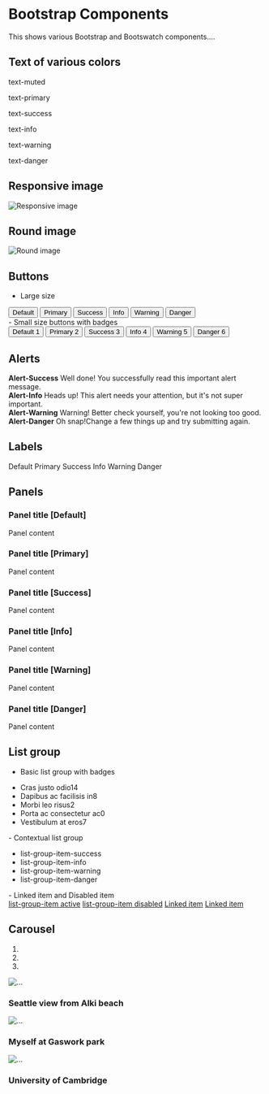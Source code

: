 # Bootstrap Components
This shows various Bootstrap and Bootswatch components....

## Text of various colors
<p class="text-muted">text-muted</p>
<p class="text-primary">text-primary</p>
<p class="text-success">text-success</p>
<p class="text-info">text-info</p>
<p class="text-warning">text-warning</p>
<p class="text-danger">text-danger</p>

## Responsive image
<img src="/images/elvenwarelogo.png" class="img-responsive" alt="Responsive image">

## Round image
<img src="/images/elvenwarelogo.png" class="img-circle" alt="Round image">

## Buttons
- Large size
<div class="padded">
<button type="button" class="btn btn-lg btn-default">Default</button>
<button type="button" class="btn btn-lg btn-primary">Primary</button>
<button type="button" class="btn btn-lg btn-success">Success</button>
<button type="button" class="btn btn-lg btn-info">Info</button>
<button type="button" class="btn btn-lg btn-warning">Warning</button>
<button type="button" class="btn btn-lg btn-danger">Danger</button>
</div>
- Small size buttons with badges
<div class="padded">
<button type="button" class="btn btn-sm btn-default">Default <span class="badge">1</span></button>
<button type="button" class="btn btn-sm btn-primary">Primary <span class="badge">2</span></button>
<button type="button" class="btn btn-sm btn-success">Success <span class="badge">3</span></button>
<button type="button" class="btn btn-sm btn-info">Info <span class="badge">4</span></button>
<button type="button" class="btn btn-sm btn-warning">Warning <span class="badge">5</span></button>
<button type="button" class="btn btn-sm btn-danger">Danger <span class="badge">6</span></button>
</div>

## Alerts
<div class="padded">
<div class="alert alert-success" role="alert">
  <strong>Alert-Success</strong> Well done! You successfully read this important alert message.
</div>
<div class="alert alert-info" role="alert">
  <strong>Alert-Info</strong> Heads up! This alert needs your attention, but it's not super important.
</div>
<div class="alert alert-warning" role="alert">
  <strong>Alert-Warning</strong> Warning! Better check yourself, you're not looking too good.
</div>
<div class="alert alert-danger" role="alert">
  <strong>Alert-Danger</strong> Oh snap!Change a few things up and try submitting again.
</div>
</div>

## Labels
<span class="label label-default">Default</span>
<span class="label label-primary">Primary</span>
<span class="label label-success">Success</span>
<span class="label label-info">Info</span>
<span class="label label-warning">Warning</span>
<span class="label label-danger">Danger</span>

## Panels
<div class="row">
  <div class="col-sm-4">
    <div class="panel panel-default">
      <div class="panel-heading">
        <h3 class="panel-title">Panel title [Default]</h3>
      </div>
      <div class="panel-body">
        Panel content
      </div>
    </div>
    <div class="panel panel-primary">
      <div class="panel-heading">
        <h3 class="panel-title">Panel title [Primary]</h3>
      </div>
      <div class="panel-body">
        Panel content
      </div>
    </div>
  </div><!-- /.col-sm-4 -->
  <div class="col-sm-4">
    <div class="panel panel-success">
      <div class="panel-heading">
        <h3 class="panel-title">Panel title [Success]</h3>
      </div>
      <div class="panel-body">
        Panel content
      </div>
    </div>
    <div class="panel panel-info">
      <div class="panel-heading">
        <h3 class="panel-title">Panel title [Info]</h3>
      </div>
      <div class="panel-body">
        Panel content
      </div>
    </div>
  </div><!-- /.col-sm-4 -->
  <div class="col-sm-4">
    <div class="panel panel-warning">
      <div class="panel-heading">
        <h3 class="panel-title">Panel title [Warning]</h3>
      </div>
      <div class="panel-body">
        Panel content
      </div>
    </div>
    <div class="panel panel-danger">
      <div class="panel-heading">
        <h3 class="panel-title">Panel title [Danger]</h3>
      </div>
      <div class="panel-body">
        Panel content
      </div>
    </div>
  </div><!-- /.col-sm-4 -->
</div>

## List group
- Basic list group with badges
<ul class="list-group">
  <li class="list-group-item">Cras justo odio<span class="badge">14</span></li>
  <li class="list-group-item">Dapibus ac facilisis in<span class="badge">8</span></li>
  <li class="list-group-item">Morbi leo risus<span class="badge">2</span></li>
  <li class="list-group-item">Porta ac consectetur ac<span class="badge">0</span></li>
  <li class="list-group-item">Vestibulum at eros<span class="badge">7</span></li>
</ul>
- Contextual list group
<ul class="list-group">
  <li class="list-group-item list-group-item-success">list-group-item-success</li>
  <li class="list-group-item list-group-item-info">list-group-item-info</li>
  <li class="list-group-item list-group-item-warning">list-group-item-warning</li>
  <li class="list-group-item list-group-item-danger">list-group-item-danger</li>
</ul>
- Linked item and Disabled item
<div class="list-group">
  <a href="#" class="list-group-item active">list-group-item active</a>
  <a href="#" class="list-group-item disabled">list-group-item disabled</a>
  <a href="#" class="list-group-item">Linked item</a>
  <a href="#" class="list-group-item">Linked item</a>
</div>

## Carousel
<div id="carousel-index1" class="carousel slide" data-ride="carousel" data-interval="4000">
  <!-- Indicators -->
  <ol class="carousel-indicators">
    <li data-target="#carousel-index1" data-slide-to="0" class="active"></li>
    <li data-target="#carousel-index1" data-slide-to="1"></li>
    <li data-target="#carousel-index1" data-slide-to="2"></li>
  </ol>

  <!-- Wrapper for slides -->
  <div class="carousel-inner">
    <div class="item active">
      <img src="/images/caro1.png" alt="...">
      <div class="carousel-caption">
          <h3>Seattle view from Alki beach</h3>
      </div>
    </div>
    <div class="item">
      <img src="/images/caro2.png" alt="...">
      <div class="carousel-caption">
          <h3>Myself at Gaswork park</h3>
      </div>
    </div>
    <div class="item">
      <img src="/images/caro3.jpg" alt="...">
      <div class="carousel-caption">
          <h3>University of Cambridge</h3>
      </div>
    </div>
  </div>

  <!-- Controls -->
  <a class="left carousel-control" href="#carousel-index1" role="button" data-slide="prev">
    <span class="glyphicon glyphicon-chevron-left"></span>
  </a>
  <a class="right carousel-control" href="#carousel-index1" role="button" data-slide="next">
    <span class="glyphicon glyphicon-chevron-right"></span>
  </a>
</div> <!-- Carousel -->
